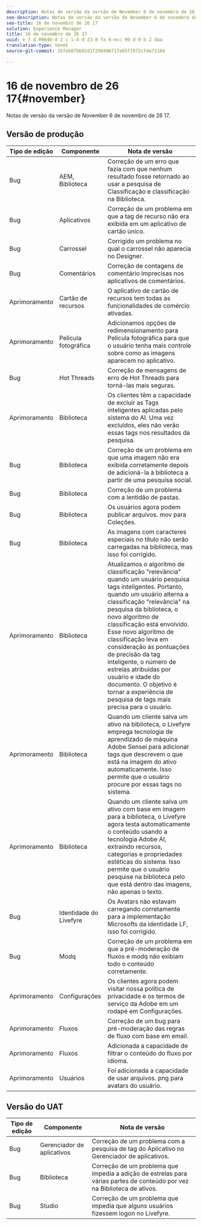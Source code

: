 ```yaml
---
description: Notas de versão da versão de November 6 de novembro de 26 17.
seo-description: Notas de versão da versão de November 6 de novembro de 26 17.
seo-title: 16 de novembro de 26 17
solution: Experience Manager
title: 16 de novembro de 26 17
uuid: e 7 d 09640-d 2 c 1-4 d 23-8 fa 6-ecc 90 d 0 b 2 daa
translation-type: tm+mt
source-git-commit: 35feb87bb82d1f298496717a65f1972cf4e71104

---
```



# 16 de novembro de 26 17{#november}

Notas de versão da versão de November 6 de novembro de 26 17.

## Versão de produção

| **Tipo de edição** | **Componente** | **Nota de versão** |
|---|---|---|
| Bug | AEM, Biblioteca | Correção de um erro que fazia com que nenhum resultado fosse retornado ao usar a pesquisa de Classificação e classificação na Biblioteca. |
| Bug | Aplicativos | Correção de um problema em que a tag de recurso não era exibida em um aplicativo de cartão único. |
| Bug | Carrossel | Corrigido um problema no qual o carrossel não aparecia no Designer. |
| Bug | Comentários | Correção de contagens de comentário imprecisas nos aplicativos de comentários. |
| Aprimoramento | Cartão de recursos | O aplicativo de cartão de recursos tem todas as funcionalidades de comércio ativadas. |
| Aprimoramento | Película fotográfica | Adicionamos opções de redimensionamento para Película fotográfica para que o usuário tenha mais controle sobre como as imagens aparecem no aplicativo. |
| Bug | Hot Threads | Correção de mensagens de erro de Hot Threads para torná-las mais seguras. |
| Aprimoramento | Biblioteca | Os clientes têm a capacidade de excluir as Tags inteligentes aplicadas pelo sistema do AI. Uma vez excluídos, eles não verão essas tags nos resultados da pesquisa. |
| Bug | Biblioteca | Correção de um problema em que uma imagem não era exibida corretamente depois de adicioná-la à biblioteca a partir de uma pesquisa social. |
| Bug | Biblioteca | Correção de um problema com a lentidão de pastas. |
| Bug | Biblioteca | Os usuários agora podem publicar arquivos. mov para Coleções. |
| Bug | Biblioteca | As imagens com caracteres especiais no título não serão carregadas na biblioteca, mas isso foi corrigido. |
| Aprimoramento | Biblioteca | Atualizamos o algoritmo de classificação "relevância" quando um usuário pesquisa tags inteligentes. Portanto, quando um usuário alterna a classificação "relevância" na pesquisa da biblioteca, o novo algoritmo de classificação está envolvido. Esse novo algoritmo de classificação leva em consideração as pontuações de precisão da tag inteligente, o número de estrelas atribuídas por usuário e idade do documento. O objetivo é tornar a experiência de pesquisa de tags mais precisa para o usuário. |
| Aprimoramento | Biblioteca | Quando um cliente salva um ativo na biblioteca, o Livefyre emprega tecnologia de aprendizado de máquina Adobe Sensei para adicionar tags que descrevem o que está na imagem do ativo automaticamente. Isso permite que o usuário procure por essas tags no sistema. |
| Aprimoramento | Biblioteca | Quando um cliente salva um ativo com base em imagem para a biblioteca, o Livefyre agora testa automaticamente o conteúdo usando a tecnologia Adobe AI, extraindo recursos, categorias e propriedades estéticas do sistema. Isso permite que o usuário pesquise na biblioteca pelo que está dentro das imagens, não apenas o texto. |
| Bug | Identidade do Livefyre | Os Avatars não estavam carregando corretamente para a implementação Microsofts da identidade LF, isso foi corrigido. |
| Bug | Modq | Correção de um problema em que a pré-moderação de fluxos e modq não exibiam todo o conteúdo corretamente. |
| Aprimoramento | Configurações | Os clientes agora podem visitar nossa política de privacidade e os termos de serviço da Adobe em um rodapé em Configurações. |
| Aprimoramento | Fluxos | Correção de um bug para pré-moderação das regras de fluxo com base em email. |
| Aprimoramento | Fluxos | Adicionada a capacidade de filtrar o conteúdo do fluxo por idioma. |
| Aprimoramento | Usuários | Foi adicionada a capacidade de usar arquivos. png para avatars do usuário. |

## Versão do UAT

| **Tipo de edição** | **Componente** | **Nota de versão** |
|---|---|---|
| Bug | Gerenciador de aplicativos | Correção de um problema com a pesquisa de tag do Aplicativo no Gerenciador de aplicativos. |
| Bug | Biblioteca | Correção de um problema que impedia a adição de estrelas para várias partes de conteúdo por vez na Biblioteca de ativos. |
| Bug | Studio | Correção de um problema que impedia que alguns usuários fizessem logon no Livefyre. |

